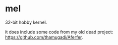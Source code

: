 # mel
32-bit hobby kernel.

it does include some code from my old dead project: https://github.com/thamugadi/Aferfer. 
